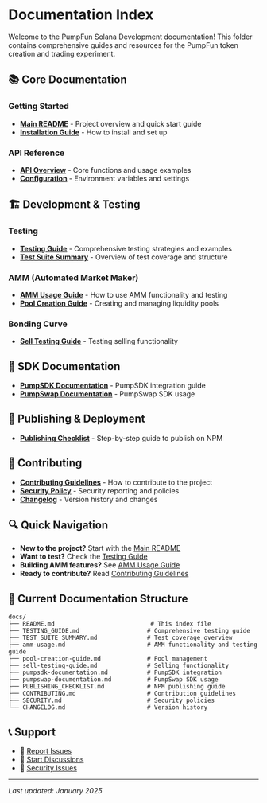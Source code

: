 # Documentation Index

Welcome to the PumpFun Solana Development documentation! This folder contains comprehensive guides and resources for the PumpFun token creation and trading experiment.

## 📚 Core Documentation

### Getting Started

- **[Main README](../README.md)** - Project overview and quick start guide
- **[Installation Guide](../README.md#installation)** - How to install and set up

### API Reference

- **[API Overview](../README.md#api-reference)** - Core functions and usage examples
- **[Configuration](../README.md#configuration)** - Environment variables and settings

## 🏗️ Development & Testing

### Testing

- **[Testing Guide](./TESTING_GUIDE.md)** - Comprehensive testing strategies and examples
- **[Test Suite Summary](./TEST_SUITE_SUMMARY.md)** - Overview of test coverage and structure

### AMM (Automated Market Maker)

- **[AMM Usage Guide](./amm-usage.md)** - How to use AMM functionality and testing
- **[Pool Creation Guide](./pool-creation-guide.md)** - Creating and managing liquidity pools

### Bonding Curve

- **[Sell Testing Guide](./sell-testing-guide.md)** - Testing selling functionality

## 🔧 SDK Documentation

- **[PumpSDK Documentation](./pumpsdk-documentation.md)** - PumpSDK integration guide
- **[PumpSwap Documentation](./pumpswap-documentation.md)** - PumpSwap SDK usage

## 🚀 Publishing & Deployment

- **[Publishing Checklist](./PUBLISHING_CHECKLIST.md)** - Step-by-step guide to publish on NPM

## 🤝 Contributing

- **[Contributing Guidelines](./CONTRIBUTING.md)** - How to contribute to the project
- **[Security Policy](./SECURITY.md)** - Security reporting and policies
- **[Changelog](./CHANGELOG.md)** - Version history and changes

## 🔍 Quick Navigation

- **New to the project?** Start with the [Main README](../README.md)
- **Want to test?** Check the [Testing Guide](./TESTING_GUIDE.md)
- **Building AMM features?** See [AMM Usage Guide](./amm-usage.md)
- **Ready to contribute?** Read [Contributing Guidelines](./CONTRIBUTING.md)

## 📁 Current Documentation Structure

```
docs/
├── README.md                           # This index file
├── TESTING_GUIDE.md                   # Comprehensive testing guide
├── TEST_SUITE_SUMMARY.md              # Test coverage overview
├── amm-usage.md                       # AMM functionality and testing guide
├── pool-creation-guide.md             # Pool management
├── sell-testing-guide.md              # Selling functionality
├── pumpsdk-documentation.md           # PumpSDK integration
├── pumpswap-documentation.md          # PumpSwap SDK usage
├── PUBLISHING_CHECKLIST.md            # NPM publishing guide
├── CONTRIBUTING.md                    # Contribution guidelines
├── SECURITY.md                        # Security policies
└── CHANGELOG.md                       # Version history
```

## 📞 Support

- 🐛 [Report Issues](https://github.com/naval200/pumpfun-defi-kit/issues)
- 💬 [Start Discussions](https://github.com/naval200/pumpfun-defi-kit/discussions)
- 📧 [Security Issues](mailto:navalsaini81@gmail.com)

---

_Last updated: January 2025_
